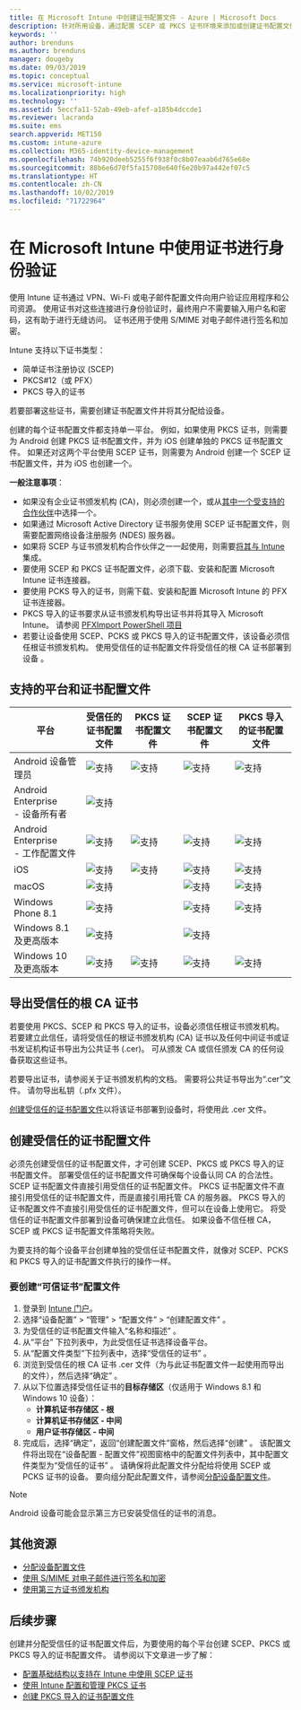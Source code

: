 ```yaml
---
title: 在 Microsoft Intune 中创建证书配置文件 - Azure | Microsoft Docs
description: 针对所用设备，通过配置 SCEP 或 PKCS 证书环境来添加或创建证书配置文件、导出公共证书、在 Azure 门户中创建配置文件，然后在 Azure 门户中向 Microsoft Intune 证书配置文件 分配 SCEP 或 PKCS
keywords: ''
author: brenduns
ms.author: brenduns
manager: dougeby
ms.date: 09/03/2019
ms.topic: conceptual
ms.service: microsoft-intune
ms.localizationpriority: high
ms.technology: ''
ms.assetid: 5eccfa11-52ab-49eb-afef-a185b4dccde1
ms.reviewer: lacranda
ms.suite: ems
search.appverid: MET150
ms.custom: intune-azure
ms.collection: M365-identity-device-management
ms.openlocfilehash: 74b920deeb5255f6f938f0c8b07eaab6d765e68e
ms.sourcegitcommit: 88b6e6d70f5fa15708e640f6e20b97a442ef07c5
ms.translationtype: HT
ms.contentlocale: zh-CN
ms.lasthandoff: 10/02/2019
ms.locfileid: "71722964"
---
```

# <a name="use-certificates-for-authentication-in-microsoft-intune"></a>在 Microsoft Intune 中使用证书进行身份验证  

使用 Intune 证书通过 VPN、Wi-Fi 或电子邮件配置文件向用户验证应用程序和公司资源。 使用证书对这些连接进行身份验证时，最终用户不需要输入用户名和密码，这有助于进行无缝访问。 证书还用于使用 S/MIME 对电子邮件进行签名和加密。

Intune 支持以下证书类型：  

- 简单证书注册协议 (SCEP)  
- PKCS#12（或 PFX）  
- PKCS 导入的证书

若要部署这些证书，需要创建证书配置文件并将其分配给设备。  

创建的每个证书配置文件都支持单一平台。 例如，如果使用 PKCS 证书，则需要为 Android 创建 PKCS 证书配置文件，并为 iOS 创建单独的 PKCS 证书配置文件。 如果还对这两个平台使用 SCEP 证书，则需要为 Android 创建一个 SCEP 证书配置文件，并为 iOS 也创建一个。  

**一般注意事项**：  
- 如果没有企业证书颁发机构 (CA)，则必须创建一个，或从[其中一个受支持的合作伙伴](certificate-authority-add-scep-overview.md#third-party-certification-authority-partners)中选择一个。
- 如果通过 Microsoft Active Directory 证书服务使用 SCEP 证书配置文件，则需要配置网络设备注册服务 (NDES) 服务器。
- 如果将 SCEP 与证书颁发机构合作伙伴之一一起使用，则需要[将其与 Intune](certificate-authority-add-scep-overview.md#set-up-third-party-ca-integration) 集成。
- 要使用 SCEP 和 PKCS 证书配置文件，必须下载、安装和配置 Microsoft Intune 证书连接器。 
- 要使用 PCKS 导入的证书，则需下载、安装和配置 Microsoft Intune 的 PFX 证书连接器。
- PKCS 导入的证书要求从证书颁发机构导出证书并将其导入 Microsoft Intune。 请参阅 [PFXImport PowerShell 项目](https://github.com/Microsoft/Intune-Resource-Access/tree/develop/src/PFXImportPowershell)
- 若要让设备使用 SCEP、PCKS 或 PKCS 导入的证书配置文件，该设备必须信任根证书颁发机构。 使用受信任的证书配置文件将受信任的根 CA 证书部署到设备  。  

## <a name="supported-platforms-and-certificate-profiles"></a>支持的平台和证书配置文件  
| 平台              | 受信任的证书配置文件 | PKCS 证书配置文件 | SCEP 证书配置文件 | PKCS 导入的证书配置文件  |
|--|--|--|--|---|
| Android 设备管理员 | ![支持](./media/certificates-configure/green-check.png) | ![支持](./media/certificates-configure/green-check.png) | ![支持](./media/certificates-configure/green-check.png)|  ![支持](./media/certificates-configure/green-check.png) |
| Android Enterprise <br> - 设备所有者   | ![支持](./media/certificates-configure/green-check.png) |   |  |   |
| Android Enterprise <br> - 工作配置文件    | ![支持](./media/certificates-configure/green-check.png) | ![支持](./media/certificates-configure/green-check.png) | ![支持](./media/certificates-configure/green-check.png) | ![支持](./media/certificates-configure/green-check.png) |
| iOS                   | ![支持](./media/certificates-configure/green-check.png) | ![支持](./media/certificates-configure/green-check.png) | ![支持](./media/certificates-configure/green-check.png) | ![支持](./media/certificates-configure/green-check.png) |
| macOS                 | ![支持](./media/certificates-configure/green-check.png) |   |![支持](./media/certificates-configure/green-check.png)|![支持](./media/certificates-configure/green-check.png)|
| Windows Phone 8.1     |![支持](./media/certificates-configure/green-check.png)  |  | ![支持](./media/certificates-configure/green-check.png)| ![支持](./media/certificates-configure/green-check.png) |
| Windows 8.1 及更高版本 |![支持](./media/certificates-configure/green-check.png)  |  |![支持](./media/certificates-configure/green-check.png) |   |
| Windows 10 及更高版本  | ![支持](./media/certificates-configure/green-check.png) | ![支持](./media/certificates-configure/green-check.png) | ![支持](./media/certificates-configure/green-check.png) | ![支持](./media/certificates-configure/green-check.png) |

## <a name="export-the-trusted-root-ca-certificate"></a>导出受信任的根 CA 证书  
若要使用 PKCS、SCEP 和 PKCS 导入的证书，设备必须信任根证书颁发机构。 若要建立此信任，请将受信任的根证书颁发机构 (CA) 证书以及任何中间证书或证书发证机构证书导出为公共证书 (.cer)。 可从颁发 CA 或信任颁发 CA 的任何设备获取这些证书。  

若要导出证书，请参阅关于证书颁发机构的文档。 需要将公共证书导出为“.cer”文件。  请勿导出私钥（.pfx 文件）。  

[创建受信任的证书配置文件](#create-trusted-certificate-profiles)以将该证书部署到设备时，将使用此 .cer 文件。  

## <a name="create-trusted-certificate-profiles"></a>创建受信任的证书配置文件  
必须先创建受信任的证书配置文件，才可创建 SCEP、PKCS 或 PKCS 导入的证书配置文件。 部署受信任的证书配置文件可确保每个设备认同 CA 的合法性。 SCEP 证书配置文件直接引用受信任的证书配置文件。 PKCS 证书配置文件不直接引用受信任的证书配置文件，而是直接引用托管 CA 的服务器。 PKCS 导入的证书配置文件不直接引用受信任的证书配置文件，但可以在设备上使用它。 将受信任的证书配置文件部署到设备可确保建立此信任。 如果设备不信任根 CA，SCEP 或 PKCS 证书配置文件策略将失败。  

为要支持的每个设备平台创建单独的受信任证书配置文件，就像对 SCEP、PCKS 和 PKCS 导入的证书配置文件执行的操作一样。  


### <a name="to-create-a-trusted-certificate-profile"></a>要创建“可信证书”配置文件  

1. 登录到 [Intune 门户](https://aka.ms/intuneportal)。  
2. 选择“设备配置” > “管理” > “配置文件” > “创建配置文件”     。  
3. 为受信任的证书配置文件输入“名称和描述”  。  
4. 从“平台”  下拉列表中，为此受信任证书选择设备平台。  
5. 从“配置文件类型”下拉列表中，选择“受信任的证书”   。  
6. 浏览到受信任的根 CA 证书 .cer 文件（为与此证书配置文件一起使用而导出的文件），然后选择“确定”  。  
7. 从以下位置选择受信任证书的**目标存储区**（仅适用于 Windows 8.1 和 Windows 10 设备）：  
   - **计算机证书存储区 - 根**
   - **计算机证书存储区 - 中间**
   - **用户证书存储区 - 中间**
8. 完成后，选择“确定”，返回“创建配置文件”窗格，然后选择“创建”    。
该配置文件将出现在“设备配置 - 配置文件”视图窗格中的配置文件列表中，其中配置文件类型为“受信任的证书”   。  请确保将此配置文件分配给将使用 SCEP 或 PCKS 证书的设备。 要向组分配此配置文件，请参阅[分配设备配置文件](../configuration/device-profile-assign.md)。

> [!NOTE]  
> Android 设备可能会显示第三方已安装受信任的证书的消息。  

## <a name="additional-resources"></a>其他资源  
- [分配设备配置文件](../configuration/device-profile-assign.md)  
- [使用 S/MIME 对电子邮件进行签名和加密](certificates-s-mime-encryption-sign.md)  
- [使用第三方证书颁发机构](certificate-authority-add-scep-overview.md)  

## <a name="next-steps"></a>后续步骤  
创建并分配受信任的证书配置文件后，为要使用的每个平台创建 SCEP、PKCS 或 PKCS 导入的证书配置文件。 请参阅以下文章进一步了解：  
- [配置基础结构以支持在 Intune 中使用 SCEP 证书](certificates-scep-configure.md)  
- [使用 Intune 配置和管理 PKCS 证书](certficates-pfx-configure.md)  
- [创建 PKCS 导入的证书配置文件](certificates-imported-pfx-configure.md#create-a-pkcs-imported-certificate-profile)  

